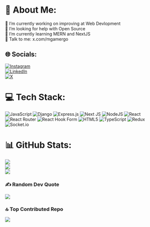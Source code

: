 # 💫 About Me:
🔭 I’m currently working on improving at Web Devlopment<br>🤝 I’m looking for help with Open Source<br>🌱 I’m currently learning MERN and NextJS<br>💬 Talk to me: x.com/mgamergo


## 🌐 Socials:
[![Instagram](https://img.shields.io/badge/Instagram-%23E4405F.svg?logo=Instagram&logoColor=white)](https://instagram.com/chaitanya___swaroop) <br> [![LinkedIn](https://img.shields.io/badge/LinkedIn-%230077B5.svg?logo=linkedin&logoColor=white)](https://linkedin.com/in/chaitanyaswaroop) <br> [![X](https://img.shields.io/badge/X-black.svg?logo=X&logoColor=white)](https://x.com/mgamergo) 

# 💻 Tech Stack:
![JavaScript](https://img.shields.io/badge/javascript-%23323330.svg?style=for-the-badge&logo=javascript&logoColor=%23F7DF1E) ![Django](https://img.shields.io/badge/django-%23092E20.svg?style=for-the-badge&logo=django&logoColor=white) ![Express.js](https://img.shields.io/badge/express.js-%23404d59.svg?style=for-the-badge&logo=express&logoColor=%2361DAFB) ![Next JS](https://img.shields.io/badge/Next-black?style=for-the-badge&logo=next.js&logoColor=white) ![NodeJS](https://img.shields.io/badge/node.js-6DA55F?style=for-the-badge&logo=node.js&logoColor=white) ![React](https://img.shields.io/badge/react-%2320232a.svg?style=for-the-badge&logo=react&logoColor=%2361DAFB) ![React Router](https://img.shields.io/badge/React_Router-CA4245?style=for-the-badge&logo=react-router&logoColor=white) ![React Hook Form](https://img.shields.io/badge/React%20Hook%20Form-%23EC5990.svg?style=for-the-badge&logo=reacthookform&logoColor=white) ![HTML5](https://img.shields.io/badge/html5-%23E34F26.svg?style=for-the-badge&logo=html5&logoColor=white) ![TypeScript](https://img.shields.io/badge/typescript-%23007ACC.svg?style=for-the-badge&logo=typescript&logoColor=white) ![Redux](https://img.shields.io/badge/redux-%23593d88.svg?style=for-the-badge&logo=redux&logoColor=white) ![Socket.io](https://img.shields.io/badge/Socket.io-black?style=for-the-badge&logo=socket.io&badgeColor=010101)
# 📊 GitHub Stats:
![](https://github-readme-stats.vercel.app/api?username=mgamergo&theme=dark&hide_border=false&include_all_commits=true&count_private=false)<br/>
![](https://github-readme-streak-stats.herokuapp.com/?user=mgamergo&theme=dark&hide_border=false)<br/>
![](https://github-readme-stats.vercel.app/api/top-langs/?username=mgamergo&theme=dark&hide_border=false&include_all_commits=true&count_private=false&layout=compact)

### ✍️ Random Dev Quote
![](https://quotes-github-readme.vercel.app/api?type=horizontal&theme=light)

### 🔝 Top Contributed Repo
![](https://github-contributor-stats.vercel.app/api?username=mgamergo&limit=5&theme=dark&combine_all_yearly_contributions=true)

<!-- Proudly created with GPRM ( https://gprm.itsvg.in ) -->
